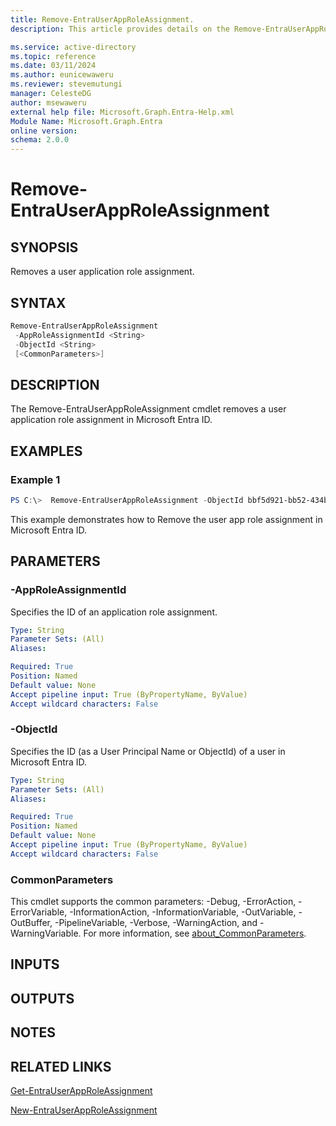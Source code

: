 ```yaml
---
title: Remove-EntraUserAppRoleAssignment.
description: This article provides details on the Remove-EntraUserAppRoleAssignment command.

ms.service: active-directory
ms.topic: reference
ms.date: 03/11/2024
ms.author: eunicewaweru
ms.reviewer: stevemutungi
manager: CelesteDG
author: msewaweru
external help file: Microsoft.Graph.Entra-Help.xml
Module Name: Microsoft.Graph.Entra
online version:
schema: 2.0.0
---
```


# Remove-EntraUserAppRoleAssignment

## SYNOPSIS
Removes a user application role assignment.

## SYNTAX

```powershell
Remove-EntraUserAppRoleAssignment
 -AppRoleAssignmentId <String> 
 -ObjectId <String>
 [<CommonParameters>]
```

## DESCRIPTION
The Remove-EntraUserAppRoleAssignment cmdlet removes a user application role assignment in Microsoft Entra ID.

## EXAMPLES

### Example 1
```powershell
PS C:\>  Remove-EntraUserAppRoleAssignment -ObjectId bbf5d921-bb52-434b-96a0-95888e44faf5 -AppRoleAssignmentId Idn1u1K7S0OWoJWIjkT69ZuAI6_HyiZJv_bPBryomlg
```

This example demonstrates how to Remove the user app role assignment in Microsoft Entra ID.   

## PARAMETERS

### -AppRoleAssignmentId
Specifies the ID of an application role assignment.

```yaml
Type: String
Parameter Sets: (All)
Aliases:

Required: True
Position: Named
Default value: None
Accept pipeline input: True (ByPropertyName, ByValue)
Accept wildcard characters: False
```

### -ObjectId
Specifies the ID (as a User Principal Name or ObjectId) of a user in Microsoft Entra ID.

```yaml
Type: String
Parameter Sets: (All)
Aliases:

Required: True
Position: Named
Default value: None
Accept pipeline input: True (ByPropertyName, ByValue)
Accept wildcard characters: False
```

### CommonParameters
This cmdlet supports the common parameters: -Debug, -ErrorAction, -ErrorVariable, -InformationAction, -InformationVariable, -OutVariable, -OutBuffer, -PipelineVariable, -Verbose, -WarningAction, and -WarningVariable. For more information, see [about_CommonParameters](https://go.microsoft.com/fwlink/?LinkID=113216).

## INPUTS

## OUTPUTS

## NOTES

## RELATED LINKS

[Get-EntraUserAppRoleAssignment](Get-EntraUserAppRoleAssignment.md)

[New-EntraUserAppRoleAssignment](New-EntraUserAppRoleAssignment.md)

